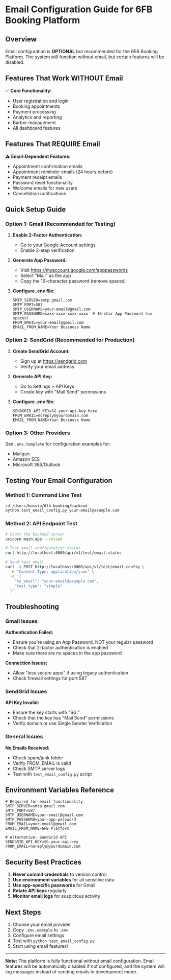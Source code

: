 # Email Configuration Guide for 6FB Booking Platform

## Overview

Email configuration is **OPTIONAL** but recommended for the 6FB Booking Platform. The system will function without email, but certain features will be disabled.

## Features That Work WITHOUT Email

✅ **Core Functionality:**
- User registration and login
- Booking appointments
- Payment processing
- Analytics and reporting
- Barber management
- All dashboard features

## Features That REQUIRE Email

⚠️ **Email-Dependent Features:**
- Appointment confirmation emails
- Appointment reminder emails (24 hours before)
- Payment receipt emails
- Password reset functionality
- Welcome emails for new users
- Cancellation notifications

## Quick Setup Guide

### Option 1: Gmail (Recommended for Testing)

1. **Enable 2-Factor Authentication:**
   - Go to your Google Account settings
   - Enable 2-step verification

2. **Generate App Password:**
   - Visit https://myaccount.google.com/apppasswords
   - Select "Mail" as the app
   - Copy the 16-character password (remove spaces)

3. **Configure .env file:**
   ```env
   SMTP_SERVER=smtp.gmail.com
   SMTP_PORT=587
   SMTP_USERNAME=your-email@gmail.com
   SMTP_PASSWORD=xxxx-xxxx-xxxx-xxxx  # 16-char App Password (no spaces)
   FROM_EMAIL=your-email@gmail.com
   EMAIL_FROM_NAME=Your Business Name
   ```

### Option 2: SendGrid (Recommended for Production)

1. **Create SendGrid Account:**
   - Sign up at https://sendgrid.com
   - Verify your email address

2. **Generate API Key:**
   - Go to Settings > API Keys
   - Create key with "Mail Send" permissions

3. **Configure .env file:**
   ```env
   SENDGRID_API_KEY=SG.your-api-key-here
   FROM_EMAIL=noreply@yourdomain.com
   EMAIL_FROM_NAME=Your Business Name
   ```

### Option 3: Other Providers

See `.env.template` for configuration examples for:
- Mailgun
- Amazon SES
- Microsoft 365/Outlook

## Testing Your Email Configuration

### Method 1: Command Line Test
```bash
cd /Users/bossio/6fb-booking/backend
python test_email_config.py your-email@example.com
```

### Method 2: API Endpoint Test
```bash
# Start the backend server
uvicorn main:app --reload

# Test email configuration status
curl http://localhost:8000/api/v1/test/email-status

# Send test email
curl -X POST http://localhost:8000/api/v1/test/email-config \
  -H "Content-Type: application/json" \
  -d '{
    "to_email": "your-email@example.com",
    "test_type": "simple"
  }'
```

## Troubleshooting

### Gmail Issues

**Authentication Failed:**
- Ensure you're using an App Password, NOT your regular password
- Check that 2-factor authentication is enabled
- Make sure there are no spaces in the app password

**Connection Issues:**
- Allow "less secure apps" if using legacy authentication
- Check firewall settings for port 587

### SendGrid Issues

**API Key Invalid:**
- Ensure the key starts with "SG."
- Check that the key has "Mail Send" permissions
- Verify domain or use Single Sender Verification

### General Issues

**No Emails Received:**
- Check spam/junk folder
- Verify FROM_EMAIL is valid
- Check SMTP server logs
- Test with `test_email_config.py` script

## Environment Variables Reference

```env
# Required for email functionality
SMTP_SERVER=smtp.gmail.com
SMTP_PORT=587
SMTP_USERNAME=your-email@gmail.com
SMTP_PASSWORD=your-app-password
FROM_EMAIL=your-email@gmail.com
EMAIL_FROM_NAME=6FB Platform

# Alternative: SendGrid API
SENDGRID_API_KEY=SG.your-api-key
FROM_EMAIL=noreply@yourdomain.com
```

## Security Best Practices

1. **Never commit credentials** to version control
2. **Use environment variables** for all sensitive data
3. **Use app-specific passwords** for Gmail
4. **Rotate API keys** regularly
5. **Monitor email logs** for suspicious activity

## Next Steps

1. Choose your email provider
2. Copy `.env.example` to `.env`
3. Configure email settings
4. Test with `python test_email_config.py`
5. Start using email features!

---

**Note:** The platform is fully functional without email configuration. Email features will be automatically disabled if not configured, and the system will log messages instead of sending emails in development mode.
